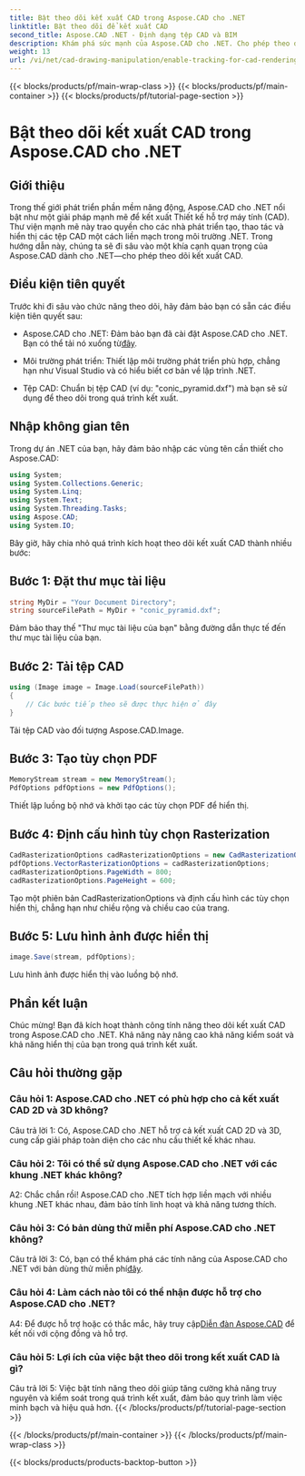 ```yaml
---
title: Bật theo dõi kết xuất CAD trong Aspose.CAD cho .NET
linktitle: Bật theo dõi để kết xuất CAD
second_title: Aspose.CAD .NET - Định dạng tệp CAD và BIM
description: Khám phá sức mạnh của Aspose.CAD cho .NET. Cho phép theo dõi để hiển thị CAD một cách liền mạch. Hãy làm theo hướng dẫn từng bước của chúng tôi để nâng cao khả năng kiểm soát và hiệu quả.
weight: 13
url: /vi/net/cad-drawing-manipulation/enable-tracking-for-cad-rendering/
---
```


{{< blocks/products/pf/main-wrap-class >}}
{{< blocks/products/pf/main-container >}}
{{< blocks/products/pf/tutorial-page-section >}}

# Bật theo dõi kết xuất CAD trong Aspose.CAD cho .NET

## Giới thiệu

Trong thế giới phát triển phần mềm năng động, Aspose.CAD cho .NET nổi bật như một giải pháp mạnh mẽ để kết xuất Thiết kế hỗ trợ máy tính (CAD). Thư viện mạnh mẽ này trao quyền cho các nhà phát triển tạo, thao tác và hiển thị các tệp CAD một cách liền mạch trong môi trường .NET. Trong hướng dẫn này, chúng ta sẽ đi sâu vào một khía cạnh quan trọng của Aspose.CAD dành cho .NET—cho phép theo dõi kết xuất CAD.

## Điều kiện tiên quyết

Trước khi đi sâu vào chức năng theo dõi, hãy đảm bảo bạn có sẵn các điều kiện tiên quyết sau:

-  Aspose.CAD cho .NET: Đảm bảo bạn đã cài đặt Aspose.CAD cho .NET. Bạn có thể tải nó xuống từ[đây](https://releases.aspose.com/cad/net/).

- Môi trường phát triển: Thiết lập môi trường phát triển phù hợp, chẳng hạn như Visual Studio và có hiểu biết cơ bản về lập trình .NET.

- Tệp CAD: Chuẩn bị tệp CAD (ví dụ: "conic_pyramid.dxf") mà bạn sẽ sử dụng để theo dõi trong quá trình kết xuất.

## Nhập không gian tên

Trong dự án .NET của bạn, hãy đảm bảo nhập các vùng tên cần thiết cho Aspose.CAD:

```csharp
using System;
using System.Collections.Generic;
using System.Linq;
using System.Text;
using System.Threading.Tasks;
using Aspose.CAD;
using System.IO;
```

Bây giờ, hãy chia nhỏ quá trình kích hoạt theo dõi kết xuất CAD thành nhiều bước:

## Bước 1: Đặt thư mục tài liệu

```csharp
string MyDir = "Your Document Directory";
string sourceFilePath = MyDir + "conic_pyramid.dxf";
```

Đảm bảo thay thế "Thư mục tài liệu của bạn" bằng đường dẫn thực tế đến thư mục tài liệu của bạn.

## Bước 2: Tải tệp CAD

```csharp
using (Image image = Image.Load(sourceFilePath))
{
    // Các bước tiếp theo sẽ được thực hiện ở đây
}
```

Tải tệp CAD vào đối tượng Aspose.CAD.Image.

## Bước 3: Tạo tùy chọn PDF

```csharp
MemoryStream stream = new MemoryStream();
PdfOptions pdfOptions = new PdfOptions();
```

Thiết lập luồng bộ nhớ và khởi tạo các tùy chọn PDF để hiển thị.

## Bước 4: Định cấu hình tùy chọn Rasterization

```csharp
CadRasterizationOptions cadRasterizationOptions = new CadRasterizationOptions();
pdfOptions.VectorRasterizationOptions = cadRasterizationOptions;
cadRasterizationOptions.PageWidth = 800;
cadRasterizationOptions.PageHeight = 600;
```

Tạo một phiên bản CadRasterizationOptions và định cấu hình các tùy chọn hiển thị, chẳng hạn như chiều rộng và chiều cao của trang.

## Bước 5: Lưu hình ảnh được hiển thị

```csharp
image.Save(stream, pdfOptions);
```

Lưu hình ảnh được hiển thị vào luồng bộ nhớ.

## Phần kết luận

Chúc mừng! Bạn đã kích hoạt thành công tính năng theo dõi kết xuất CAD trong Aspose.CAD cho .NET. Khả năng này nâng cao khả năng kiểm soát và khả năng hiển thị của bạn trong quá trình kết xuất.

## Câu hỏi thường gặp

### Câu hỏi 1: Aspose.CAD cho .NET có phù hợp cho cả kết xuất CAD 2D và 3D không?

Câu trả lời 1: Có, Aspose.CAD cho .NET hỗ trợ cả kết xuất CAD 2D và 3D, cung cấp giải pháp toàn diện cho các nhu cầu thiết kế khác nhau.

### Câu hỏi 2: Tôi có thể sử dụng Aspose.CAD cho .NET với các khung .NET khác không?

A2: Chắc chắn rồi! Aspose.CAD cho .NET tích hợp liền mạch với nhiều khung .NET khác nhau, đảm bảo tính linh hoạt và khả năng tương thích.

### Câu hỏi 3: Có bản dùng thử miễn phí Aspose.CAD cho .NET không?

 Câu trả lời 3: Có, bạn có thể khám phá các tính năng của Aspose.CAD cho .NET với bản dùng thử miễn phí[đây](https://releases.aspose.com/).

### Câu hỏi 4: Làm cách nào tôi có thể nhận được hỗ trợ cho Aspose.CAD cho .NET?

 A4: Để được hỗ trợ hoặc có thắc mắc, hãy truy cập[Diễn đàn Aspose.CAD](https://forum.aspose.com/c/cad/19) để kết nối với cộng đồng và hỗ trợ.

### Câu hỏi 5: Lợi ích của việc bật theo dõi trong kết xuất CAD là gì?

Câu trả lời 5: Việc bật tính năng theo dõi giúp tăng cường khả năng truy nguyên và kiểm soát trong quá trình kết xuất, đảm bảo quy trình làm việc minh bạch và hiệu quả hơn.
{{< /blocks/products/pf/tutorial-page-section >}}

{{< /blocks/products/pf/main-container >}}
{{< /blocks/products/pf/main-wrap-class >}}

{{< blocks/products/products-backtop-button >}}

